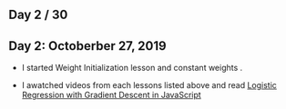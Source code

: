 ## Day 2 / 30



## Day 2: Octoberber 27, 2019
- I started Weight Initialization lesson and constant weights .

- I awatched videos from each lessons listed above and  read [Logistic Regression with Gradient Descent in JavaScript](https://www.robinwieruch.de/logistic-regression-gradient-descent-classification-javascript)

